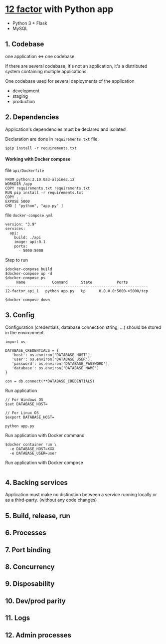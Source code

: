 # [12 factor](https://12factor.net/) with Python app

- Python 3 + Flask
- MySQL

## 1. Codebase

one application <=> one codebase

If there are several codebase, it's not an application, it's a distributed system containing multiple applications.

One codebase used for several deployments of the application

- development
- staging
- production

## 2. Dependencies

Application's dependencies must be declared and isolated

Declaration are done in `requirements.txt` file.

```
$pip install -r requirements.txt
```

#### Working with Docker compose

file `api/Dockerfile`

```
FROM python:3.10.0a3-alpine3.12
WORKDIR /app
COPY requirements.txt requirements.txt
RUN pip install -r requirements.txt
COPY . .
EXPOSE 5000
CMD [ "python", "app.py" ]
```

file `docker-compose.yml`

```
version: "3.9"
services:
  api:
    build: ./api
    image: api:0.1
    ports:
      - 5000:5000
```

Step to run

```
$docker-compose build
$docker-compose up -d
$docker-compose ps
     Name            Command      State           Ports
----------------------------------------------------------------
12-factor_api_1   python app.py   Up      0.0.0.0:5000->5000/tcp

$docker-compose down
```

## 3. Config

Configuration (credentials, database connection string, ...) should be stored in the environment.

```
import os

DATABASE_CREDENTIALS = {
   'host': os.environ['DATABASE_HOST'],
   'user': os.environ['DATABASE_USER'],
   'password': os.environ['DATABASE_PASSWORD'],
   'database': os.environ['DATABASE_NAME']
}

con = db.connect(**DATABASE_CREDENTIALS)
```

Run application

```
// For Windows OS
$set DATABASE_HOST=

// For Linux OS
$export DATABASE_HOST=

python app.py
```

Run application with Docker command

```
$docker container run \
  -e DATABASE_HOST=XXX
  -e DATABASE_USER=user
```

Run application with Docker compose

```

```

## 4. Backing services

Application must make no distinction between a service running locally or as a third-party. (without any code changes)

## 5. Build, release, run

## 6. Processes

## 7. Port binding

## 8. Concurrency

## 9. Disposability

## 10. Dev/prod parity

## 11. Logs

## 12. Admin processes
